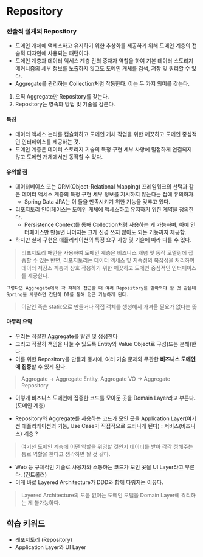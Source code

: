 # Repository


### 전술적 설계의 Repository
- 도메인 개체에 액세스하고 유지하기 위한 추상화를 제공하기 위해 도메인 계층의 전술적 디자인에 사용되는 패턴이다.
- 도메인 계층과 데이터 액세스 계층 간의 중재자 역할을 하여 기본 데이터 스토리지 메커니즘의 세부 정보를 노출하지 않고도 도메인 개체를 검색, 저장 및 쿼리할 수 있다.
- Aggregate를 관리하는 Collection처럼 작동한다. 이는 두 가지 의미를 갖는다.
1. 오직 Aggregate만 Repository를 갖는다.
2. Repository는 영속화 방법 및 기술을 감춘다.

#### 특징
- 데이터 액세스 논리를 캡슐화하고 도메인 개체 작업을 위한 깨끗하고 도메인 중심적인 인터페이스를 제공하는 것.
- 도메인 계층은 데이터 스토리지 기술의 특정 구현 세부 사항에 밀접하게 연결되지 않고 도메인 개체에서만 동작할 수 있다.

#### 유의할 점
- 데이터베이스 또는 ORM(Object-Relational Mapping) 프레임워크의 선택과 같은 데이터 액세스 계층의 특정 구현 세부 정보를 지시하지 않는다는 점에 유의하자.
  - Spring Data JPA는 이 둘을 만족시키기 위한 기능을 갖추고 있다. 
- 리포지토리 인터페이스는 도메인 개체에 액세스하고 유지하기 위한 계약을 정의한다. 
  - Persistence Context를 통해 Collection처럼 사용하는 게 가능하며, 아예 인터페이스만 만들면 나머지는 크게 신경 쓰지 않아도 되는 기능까지 제공함.
- 하지만 실제 구현은 애플리케이션의 특정 요구 사항 및 기술에 따라 다를 수 있다.

> 리포지토리 패턴을 사용하여 도메인 계층은 비즈니스 개념 및 동작 모델링에 집중할 수 있는 반면, 리포지토리는 데이터 액세스 및 지속성의 복잡성을 처리하여 데이터 저장소 계층과 상호 작용하기 위한 깨끗하고 도메인 중심적인 인터페이스를 제공한다.



`그렇다면 Aggregate에서 각 객체에 접근할 때 여러 Repository를 받아와야 할 것 같은데 Spring을 사용하면 간단히 DI를 통해 접근 가능하게 된다. `
   
> 이말인 즉슨 static으로 만들거나 직접 객체를 생성해서 가져올 필요가 없다는 뜻
   

#### 마무리 요약
- 우리는 적절한 Aggregate를 발견 및 생성한다
- 그리고 적절히 책임을 나눌 수 있도록 Entity와 Value Object로 구성(또는 분해)한다.
- 이를 위한 Repository를 만들과 동시에, 여러 기술 문제와 무관한 **비즈니스 도메인에 집중**할 수 있게 된다. 

> Aggregate -> Aggregate Entity, Aggregate VO -> Aggregate Repository

- 이렇게 비즈니스 도메인에 집중한 코드를 모아둔 곳을 Domain Layer라고 부른다. (도메인 계층)


- Repository와 Aggregate를 사용하는 코드가 모인 곳을 Application Layer(여기선 애플리케이션의 기능, Use Case가 직접적으로 드러나게 된다) : 서비스(비즈니스) 계층 ?
> 여기선 도메인 계층에 어떤 역할을 위임할 것인지 데이터를 받아 각각 정해주는 통로 역할을 한다고 생각하면 될 것 같다.

- Web 등 구체적인 기술로 사용자와 소통하는 코드가 모인 곳을 UI Layer라고 부른다. (컨트롤러)
- 이게 바로 Layered Architecture가 DDD와 함께 다뤄지는 이유다. 


> Layered Architecture의 도움 없이는 도메인 모델을 Domain Layer에 격리하는 게 불가능하다.

## 학습 키워드
- 레포지토리 (Repository)
- Application Layer와 UI Layer